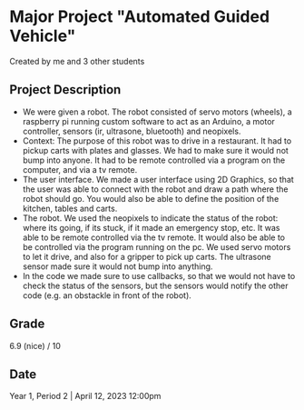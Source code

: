 # Major Project "Automated Guided Vehicle"
Created by me and 3 other students

## Project Description
- We were given a robot. The robot consisted of servo motors (wheels), a raspberry pi running custom software to act as an Arduino, a motor controller, sensors (ir, ultrasone, bluetooth) and neopixels.
- Context: The purpose of this robot was to drive in a restaurant. It had to pickup carts with plates and glasses. We had to make sure it would not bump into anyone. It had to be remote controlled via a program on the computer, and via a tv remote.
- The user interface. We made a user interface using 2D Graphics, so that the user was able to connect with the robot and draw a path where the robot should go. You would also be able to define the position of the kitchen, tables and carts.
- The robot. We used the neopixels to indicate the status of the robot: where its going, if its stuck, if it made an emergency stop, etc. It was able to be remote controlled via the tv remote. It would also be able to be controlled via the program running on the pc. We used servo motors to let it drive, and also for a gripper to pick up carts. The ultrasone sensor made sure it would not bump into anything.
- In the code we made sure to use callbacks, so that we would not have to check the status of the sensors, but the sensors would notify the other code (e.g. an obstackle in front of the robot).

## Grade
6.9 (nice) / 10

## Date
Year 1, Period 2 | April 12, 2023 12:00pm
